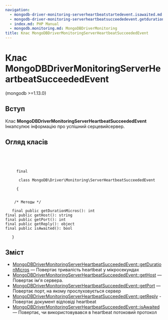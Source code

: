 ```yaml
---
navigation:
  - mongodb-driver-monitoring-serverheartbeatstartedevent.isawaited.md: '« MongoDBDriverMonitoringServerHeartbeatStartedEvent::isAwaited'
  - mongodb-driver-monitoring-serverheartbeatsucceededevent.getdurationmicros.md: 'MongoDBDriverMonitoringServerHeartbeatSucceededEvent::getDurationMicros »'
  - index.md: PHP Manual
  - mongodb.monitoring.md: MongoDBDriverMonitoring
title: Клас MongoDBDriverMonitoringServerHeartbeatSucceededEvent
---
```

# Клас MongoDBDriverMonitoringServerHeartbeatSucceededEvent

(mongodb >=1.13.0)

## Вступ

Клас **MongoDBDriverMonitoringServerHeartbeatSucceededEvent** Інкапсулює інформацію про успішний серцевийсервер.

## Огляд класів

```classsynopsis


    
    
     final
     
      class MongoDB\Driver\Monitoring\ServerHeartbeatSucceededEvent
     
     {
    

    /* Методы */
    
   final public getDurationMicros(): int
final public getHost(): string
final public getPort(): int
final public getReply(): object
final public isAwaited(): bool

   }
```

## Зміст

-   [MongoDBDriverMonitoringServerHeartbeatSucceededEvent::getDurationMicros](mongodb-driver-monitoring-serverheartbeatsucceededevent.getdurationmicros.md) — Повертає тривалість heartbeat у мікросекундах
-   [MongoDBDriverMonitoringServerHeartbeatSucceededEvent::getHost](mongodb-driver-monitoring-serverheartbeatsucceededevent.gethost.md) — Повертає ім'я сервера.
-   [MongoDBDriverMonitoringServerHeartbeatSucceededEvent::getPort](mongodb-driver-monitoring-serverheartbeatsucceededevent.getport.md) — Повертає порт, на якому прослуховується сервер
-   [MongoDBDriverMonitoringServerHeartbeatSucceededEvent::getReply](mongodb-driver-monitoring-serverheartbeatsucceededevent.getreply.md) - Повертає документ відповіді heartbeat
-   [MongoDBDriverMonitoringServerHeartbeatSucceededEvent::isAwaited](mongodb-driver-monitoring-serverheartbeatsucceededevent.isawaited.md) — Повертає, чи використовувався в heartbeat потоковий протокол
